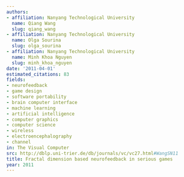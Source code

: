 ```yaml
---
authors:
- affiliation: Nanyang Technological University
  name: Qiang Wang
  slug: qiang_wang
- affiliation: Nanyang Technological University
  name: Olga Sourina
  slug: olga_sourina
- affiliation: Nanyang Technological University
  name: Minh Khoa Nguyen
  slug: minh_khoa_nguyen
date: '2011-04-01'
estimated_citations: 83
fields:
- neurofeedback
- game design
- software portability
- brain computer interface
- machine learning
- artificial intelligence
- computer graphics
- computer science
- wireless
- electroencephalography
- channel
in: The Visual Computer
src: http://dblp.uni-trier.de/db/journals/vc/vc27.html#WangSN11
title: Fractal dimension based neurofeedback in serious games
year: 2011
---
```

